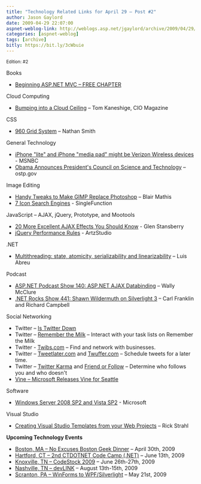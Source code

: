 ```yaml
---
title: "Technology Related Links for April 29 – Post #2"
author: Jason Gaylord
date: 2009-04-29 22:07:00
aspnet-weblog-link: http://weblogs.asp.net/jgaylord/archive/2009/04/29/technology-related-links-post-2.aspx
categories: [aspnet-weblog]
tags: [archive]
bitly: https://bit.ly/3cWbuie
---
```


<small>Edition: #2</small>

Books

- [Beginning ASP.NET MVC – FREE CHAPTER](http://p2p.wrox.com/book-beginning-asp-net-mvc-1-0-isbn-978-0-470-43399-7/74180-free-chapter-9-testing-asp-net-mvc-applications-preview.html#post240422)

Cloud Computing

- [Bumping into a Cloud Ceiling](http://www.cio.com/article/490994/Virtualization_Scalability_Bumping_Into_a_Cloud_Ceiling) – Tom Kaneshige, CIO Magazine

CSS

- [960 Grid System](http://960.gs/) – Nathan Smith

General Technology

- [iPhone "lite" and iPhone "media pad" might be Verizon Wireless devices](http://www.msnbc.msn.com/id/30459034/) - MSNBC
- [Obama Announces President's Council on Science and Technology](http://www.ostp.gov/cs/pcast) – ostp.gov

Image Editing

- [Handy Tweaks to Make GIMP Replace Photoshop](http://www.smashingmagazine.com/2009/04/03/8-handy-tweaks-to-make-gimp-replace-photoshop/) – Blair Mathis
- [7 Icon Search Engines](http://singlefunction.com/top-7-icon-search-engines/) - SingleFunction

JavaScript – AJAX, jQuery, Prototype, and Mootools

- [20 More Excellent AJAX Effects You Should Know](http://net.tutsplus.com/articles/web-roundups/20-more-excellent-ajax-effects-you-should-know/) - Glen Stansberry
- [jQuery Performance Rules](http://www.artzstudio.com/2009/04/jquery-performance-rules/) - ArtzStudio

.NET

- [Multithreading: state, atomicity, serializability and linearizability](http://msmvps.com/blogs/luisabreu/archive/2009/04/29/multithreading-state-atomicity-serializability-and-linearizability.aspx) – Luis Abreu

Podcast

- [ASP.NET Podcast Show 140: ASP.NET AJAX Databinding](http://aspnetpodcast.com/CS11/blogs/asp.net_podcast/archive/2009/04/28/asp-net-podcast-show-140-asp-net-4-0-ajax-databinding.aspx) – Wally McClure
- [.NET Rocks Show 441: Shawn Wildermuth on Silverlight 3](http://www.dotnetrocks.com/default.aspx?ShowNum=441) – Carl Franklin and Richard Campbell

Social Networking

- Twitter – [Is Twitter Down](http://istwitterdown.com/)
- Twitter – [Remember the Milk](http://www.rememberthemilk.com/services/twitter/) – Interact with your task lists on Remember the Milk
- Twitter - [Twibs.com](http://twibs.com/) – Find and network with businesses.
- Twitter – [Tweetlater.com](http://www.tweetlater.com/) and [Twuffer.com](http://twuffer.com/) – Schedule tweets for a later time.
- Twitter – [Twitter Karma](http://dossy.org/twitter/karma/) and [Friend or Follow](http://friendorfollow.com/) – Determine who follows you and who doesn't
- [Vine – Microsoft Releases Vine for Seattle](http://www.vine.net/)

Software

- [Windows Server 2008 SP2 and Vista SP2](http://technet.microsoft.com/en-us/windows/dd262148.aspx) - Microsoft

Visual Studio

- [Creating Visual Studio Templates from your Web Projects](http://west-wind.com/weblog/posts/740022.aspx) – Rick Strahl

**Upcoming Technology Events**

- [Boston, MA – No Excuses Boston Geek Dinner](http://www.nerddinner.com/323) – April 30th, 2009
- [Hartford, CT – 2nd CTDOTNET Code Camp (.NET)](http://ctdotnet.org/codecamp2.aspx) – June 13th, 2009
- [Knoxville, TN – CodeStock 2009](http://www.codestock.org/) – June 26th-27th, 2009
- [Nashville, TN – devLINK](http://devlink.net/) – August 13th-15th, 2009
- [Scranton, PA – WinForms to WPF/Silverlight](http://dotnetvalley.com/events/eventdetails.aspx?eventid=80) – May 21st, 2009